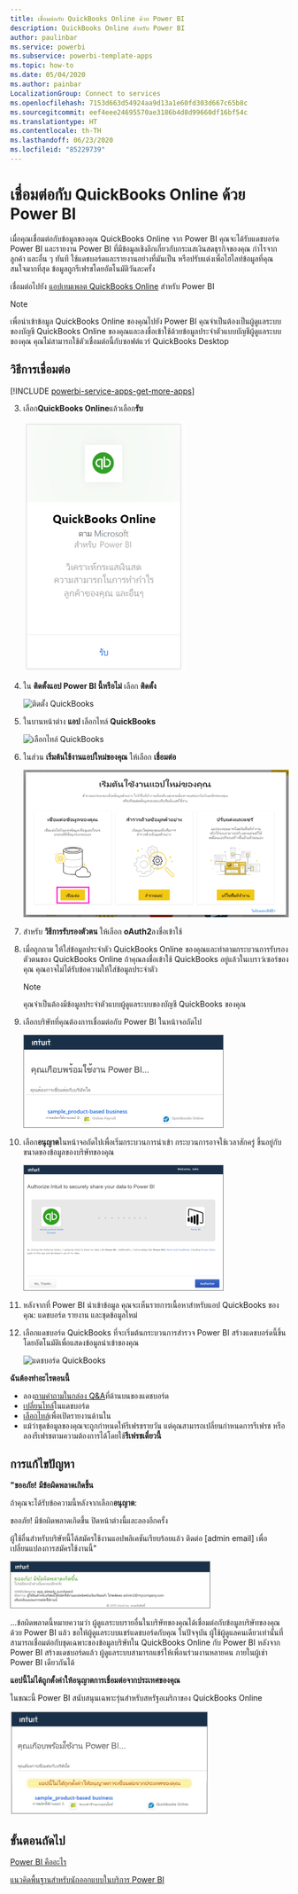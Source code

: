 ```yaml
---
title: เชื่อมต่อกับ QuickBooks Online ด้วย Power BI
description: QuickBooks Online สำหรับ Power BI
author: paulinbar
ms.service: powerbi
ms.subservice: powerbi-template-apps
ms.topic: how-to
ms.date: 05/04/2020
ms.author: painbar
LocalizationGroup: Connect to services
ms.openlocfilehash: 7153d663d54924aa9d13a1e60fd303d667c65b8c
ms.sourcegitcommit: eef4eee24695570ae3186b4d8d99660df16bf54c
ms.translationtype: HT
ms.contentlocale: th-TH
ms.lasthandoff: 06/23/2020
ms.locfileid: "85229739"
---
```

# <a name="connect-to-quickbooks-online-with-power-bi"></a>เชื่อมต่อกับ QuickBooks Online ด้วย Power BI
เมื่อคุณเชื่อมต่อกับข้อมูลของคุณ QuickBooks Online จาก Power BI คุณจะได้รับแดชบอร์ด Power BI และรายงาน Power BI ที่มีข้อมูลเชิงลึกเกี่ยวกับกระแสเงินสดธุรกิจของคุณ กำไรจาก ลูกค้า และอื่น ๆ ทันที ใช้แดชบอร์ดและรายงานอย่างที่มันเป็น หรือปรับแต่งเพื่อไฮไลท์ข้อมูลที่คุณสนใจมากที่สุด ข้อมูลถูกรีเฟรชโดยอัตโนมัติวันละครั้ง

เชื่อมต่อไปยัง [แอปเทมเพลต QuickBooks Online](https://dxt.powerbi.com/getdata/services/quickbooks-online) สำหรับ Power BI

>[!NOTE]
>เพื่อนำเข้าข้อมูล QuickBooks Online ของคุณไปยัง Power BI คุณจำเป็นต้องเป็นผู้ดูแลระบบของบัญชี QuickBooks Online ของคุณและลงชื่อเข้าใช้ด้วยข้อมูลประจำตัวแบบบัญชีผู้ดูแลระบบของคุณ คุณไม่สามารถใช้ตัวเชื่อมต่อนี้กับซอฟต์แวร์ QuickBooks Desktop 

## <a name="how-to-connect"></a>วิธีการเชื่อมต่อ

[!INCLUDE [powerbi-service-apps-get-more-apps](../includes/powerbi-service-apps-get-more-apps.md)]

3. เลือก**QuickBooks Online**แล้วเลือก**รับ**
   
   ![รับ QuickBooks](media/service-connect-to-quickbooks-online/qbo.png)

4. ใน **ติดตั้งแอป Power BI นี้หรือไม่** เลือก **ติดตั้ง**

    ![ติดตั้ง QuickBooks](media/service-connect-to-quickbooks-online/power-bi-install-quickbooks.png)

4. ในบานหน้าต่าง **แอป** เลือกไทล์ **QuickBooks**

   ![เลือกไทล์ QuickBooks](media/service-connect-to-quickbooks-online/power-bi-quickbooks-tile.png)

6. ในส่วน **เริ่มต้นใช้งานแอปใหม่ของคุณ** ให้เลือก **เชื่อมต่อ**

    ![เริ่มต้นใช้งานแอปใหม่ของคุณ](media/service-connect-to-zendesk/power-bi-new-app-connect-get-started.png)

4. สำหรับ **วิธีการรับรองตัวตน** ให้เลือก **oAuth2**ลงชื่อเข้าใช้ 
5. เมื่อถูกถาม ให้ใส่ข้อมูลประจำตัว QuickBooks Online ของคุณและทำตามกระบวนการรับรองตัวตนของ QuickBooks Online ถ้าคุณลงชื่อเข้าใช้ QuickBooks อยู่แล้วในเบราว์เซอร์ของคุณ คุณอาจไม่ได้รับข้อความให้ใส่ข้อมูลประจำตัว
   >[!NOTE]
   >คุณจำเป็นต้องมีข้อมูลประจำตัวแบบผู้ดูแลระบบของบัญชี QuickBooks ของคุณ
6. เลือกบริษัทที่คุณต้องการเชื่อมต่อกับ Power BI ในหน้าจอถัดไป
   
   ![ใกล้พร้อมใช้งานใน QuickBooks แล้ว](media/service-connect-to-quickbooks-online/pbi_qbo_almost.png)

7. เลือก**อนุญาต**ในหน้าจอถัดไปเพื่อเริ่มกระบวนการนำเข้า กระบวนการอาจใช้เวลาสักครู่ ขึ้นอยู่กับขนาดของข้อมูลของบริษัทของคุณ 
   
   ![อนุญาต QuickBooks](media/service-connect-to-quickbooks-online/pbi_qbo_authorizesm.png)
   
8. หลังจากที่ Power BI นำเข้าข้อมูล คุณจะเห็นรายการเนื้อหาสำหรับแอป QuickBooks ของคุณ: แดชบอร์ด รายงาน และชุดข้อมูลใหม่
9. เลือกแดชบอร์ด QuickBooks ที่จะเริ่มต้นกระบวนการสำรวจ Power BI สร้างแดชบอร์ดนี้ขึ้นโดยอัตโนมัติเพื่อแสดงข้อมูลนำเข้าของคุณ

    ![แดชบอร์ด QuickBooks](media/service-connect-to-quickbooks-online/power-bi-connect-quickbooks-sample.png)

**ฉันต้องทำอะไรตอนนี้**

* ลอง[ถามคำถามในกล่อง Q&A](../consumer/end-user-q-and-a.md)ที่ด้านบนของแดชบอร์ด
* [เปลี่ยนไทล์](../create-reports/service-dashboard-edit-tile.md)ในแดชบอร์ด
* [เลือกไทล์](../consumer/end-user-tiles.md)เพื่อเปิดรายงานด้านใน
* แม้ว่าชุดข้อมูลของคุณจะถูกกำหนดให้รีเฟรชรายวัน แต่คุณสามารถเปลี่ยนกำหนดการรีเฟรช หรือลองรีเฟรชตามความต้องการได้โดยใช้**รีเฟรชเดี๋ยวนี้**

## <a name="troubleshooting"></a>การแก้ไขปัญหา
**"ขออภัย! มีข้อผิดพลาดเกิดขึ้น**

ถ้าคุณจะได้รับข้อความนี้หลังจากเลือก**อนุญาต**:

ขออภัย! มีข้อผิดพลาดเกิดขึ้น ปิดหน้าต่างนี้และลองอีกครั้ง

ผู้ใช้อื่นสำหรับบริษัทนี้ได้สมัครใช้งานแอปพลิเคชันเรียบร้อยแล้ว ติดต่อ [admin email] เพื่อเปลี่ยนแปลงการสมัครใช้งานนี้"

![ขออภัย! มีข้อผิดพลาดเกิดขึ้น](media/service-connect-to-quickbooks-online/pbi_qbo_oopssm.png)

...ข้อผิดพลาดนี้หมายความว่า ผู้ดูแลระบบรายอื่นในบริษัทของคุณได้เชื่อมต่อกับข้อมูลบริษัทของคุณด้วย Power BI แล้ว ขอให้ผู้ดูแลระบบแชร์แดชบอร์ดกับคุณ ในปัจจุบัน ผู้ใช้ผู้ดูแลคนเดียวเท่านั้นที่สามารถเชื่อมต่อกับชุดเฉพาะของข้อมูลบริษัทใน QuickBooks Online กับ Power BI หลังจาก Power BI สร้างแดชบอร์ดแล้ว ผู้ดูแลระบบสามารถแชร์ให้เพื่อนร่วมงานหลายคน ภายในผู้เช่า Power BI เดียวกันได้

**แอปนี้ไม่ได้ถูกตั้งค่าให้อนุญาตการเชื่อมต่อจากประเทศของคุณ**

ในขณะนี้ Power BI สนับสนุนเฉพาะรุ่นสำหรับสหรัฐอเมริกาของ QuickBooks Online 

![แอปนี้ไม่ได้ถูกตั้งค่าให้อนุญาตการเชื่อมต่อจากประเทศของคุณ](media/service-connect-to-quickbooks-online/pbi_qbo_countrynotsupported.png)

## <a name="next-steps"></a>ขั้นตอนถัดไป
[Power BI คืออะไร](../fundamentals/power-bi-overview.md)

[แนวคิดพื้นฐานสำหรับนักออกแบบในบริการ Power BI](../fundamentals/service-basic-concepts.md)
